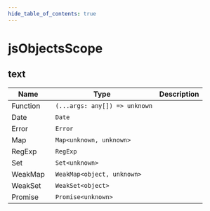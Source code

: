 ```yaml
---
hide_table_of_contents: true
---
```


# jsObjectsScope

## text

| Name     | Type                           | Description |
| -------- | ------------------------------ | ----------- |
| Function | ` (...args: any[]) => unknown` |             |
| Date     | ` Date`                        |             |
| Error    | ` Error`                       |             |
| Map      | ` Map<unknown, unknown>`       |             |
| RegExp   | ` RegExp`                      |             |
| Set      | ` Set<unknown>`                |             |
| WeakMap  | ` WeakMap<object, unknown>`    |             |
| WeakSet  | ` WeakSet<object>`             |             |
| Promise  | ` Promise<unknown>`            |             |
